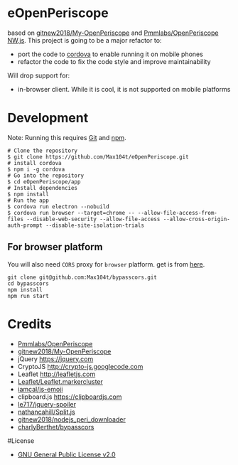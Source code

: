 # eOpenPeriscope

based on [gitnew2018/My-OpenPeriscope](https://github.com/gitnew2018/My-OpenPeriscope) and [Pmmlabs/OpenPeriscope](https://github.com/Pmmlabs/OpenPeriscope) [NW.js](https://nwjs.io/). This project is going to be a major refactor to:

* port the code to [cordova](https://cordova.apache.org) to enable running it on mobile phones
* refactor the code to fix the code style and improve maintainability

Will drop support for:

* in-browser client. While it is cool, it is not supported on mobile platforms

# Development

Note: Running this requires [Git](https://git-scm.com/) and [npm](https://www.npmjs.com/).

```
# Clone the repository
$ git clone https://github.com/Max104t/eOpenPeriscope.git
# install cordova
$ npm i -g cordova
# Go into the repository
$ cd eOpenPeriscope/app
# Install dependencies
$ npm install
# Run the app
$ cordova run electron --nobuild
$ cordova run browser --target=chrome -- --allow-file-access-from-files --disable-web-security --allow-file-access --allow-cross-origin-auth-prompt --disable-site-isolation-trials
```

## For browser platform
You will also need `CORS` proxy for `browser` platform. get is from [here](https://github.com/Max104t/bypasscors).

```
git clone git@github.com:Max104t/bypasscors.git
cd bypasscors
npm install
npm run start
```

# Credits

* [Pmmlabs/OpenPeriscope](https://github.com/Pmmlabs/OpenPeriscope)
* [gitnew2018/My-OpenPeriscope](https://github.com/gitnew2018/My-OpenPeriscope)
* jQuery https://jquery.com
* CryptoJS http://crypto-js.googlecode.com
* Leaflet http://leafletjs.com
* [Leaflet/Leaflet.markercluster](https://github.com/Leaflet/Leaflet.markercluster)
* [iamcal/js-emoji](https://github.com/iamcal/js-emoji)
* clipboard.js https://clipboardjs.com
* [le717/jquery-spoiler](https://github.com/le717/jquery-spoiler)
* [nathancahill/Split.js](https://github.com/nathancahill/Split.js)
* [gitnew2018/nodejs\_peri\_downloader](https://github.com/gitnew2018/nodejs_peri_downloader)
* [charlyBerthet/bypasscors](https://github.com/charlyBerthet/bypasscors)

#License

* [GNU General Public License v2.0](./LICENSE)